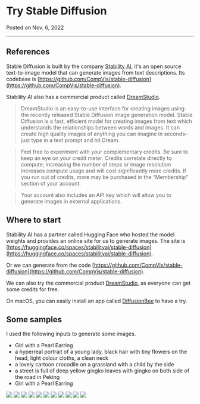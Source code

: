 # Try Stable Diffusion

Posted on Nov. 6, 2022

---

## References

Stable Diffusion is built by the company [Stability AI](https://stability.ai/), it's an open source text-to-image model
that can generate images from text descriptions. Its codebase is [https://github.com/CompVis/stable-diffusion](https://github.com/CompVis/stable-diffusion).

Stability AI also has a commercial product called [DreamStudio](https://beta.dreamstudio.ai).

> DreamStudio is an easy-to-use interface for creating images using the recently released Stable Diffusion image generation model. Stable Diffusion is a fast, efficient model for creating images from text which understands the relationships between words and images. It can create high quality images of anything you can imagine in seconds–just type in a text prompt and hit Dream.

> Feel free to experiment with your complementary credits. Be sure to keep an eye on your credit meter. Credits correlate directly to compute; increasing the number of steps or image resolution increases compute usage and will cost significantly more credits. If you run out of credits, more may be purchased in the “Membership” section of your account.

> Your account also includes an API key which will allow you to generate images in external applications.

## Where to start

Stability AI has a partner called Hugging Face who hosted the model weights and provides an online site for us to generate
images. The site is [https://huggingface.co/spaces/stabilityai/stable-diffusion](https://huggingface.co/spaces/stabilityai/stable-diffusion).

Or we can generate from the code [https://github.com/CompVis/stable-diffusion](https://github.com/CompVis/stable-diffusion).

We can also try the commercial product [DreamStudio](https://beta.dreamstudio.ai), as everyone can get some credits for free.

On macOS, you can easily install an app called [DiffusionBee](https://diffusionbee.com/) to have a try.

## Some samples

I used the following inputs to generate some images.

- Girl with a Pearl Earring
- a hyperreal portrait of a young lady, black hair with tiny flowers on the head, light colour cloths, a clean neck
- a lovely cartoon crocodile on a grassland with a child by the side
- a street is full of deep yellow gingko leaves with gingko on both side of the road in Peking
- Girl with a Pearl Earring

![](../resources/img/sd-crocodile-1.png)
![](../resources/img/sd-crocodile-2.png)
![](../resources/img/sd-crocodile-3.jpeg)
![](../resources/img/sd-gingko-1.jpeg)
![](../resources/img/sd-gingko-2.jpeg)
![](../resources/img/sd-gingko-3.jpeg)
![](../resources/img/sd-girl-1.jpeg)
![](../resources/img/sd-lady-1.png)
![](../resources/img/sd-lady-2.png)
![](../resources/img/sd-lady-3.png)
![](../resources/img/sd-lady-4.png)



